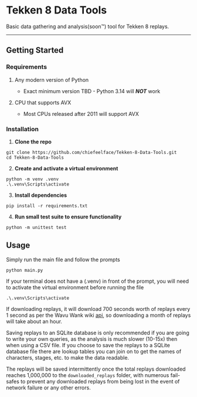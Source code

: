 # Tekken 8 Data Tools
Basic data gathering and analysis(soon™) tool for Tekken 8 replays.

---

## Getting Started

### Requirements
1. Any modern version of Python
    - Exact minimum version TBD - Python 3.14 will ***NOT*** work

2. CPU that supports AVX
    - Most CPUs released after 2011 will support AVX

### Installation

1. **Clone the repo**

```
git clone https://github.com/chiefeelface/Tekken-8-Data-Tools.git
cd Tekken-8-Data-Tools
```

2. **Create and activate a virtual environment**

```
python -m venv .venv
.\.venv\Scripts\activate
```

3. **Install dependencies**

```
pip install -r requirements.txt
```

4. **Run small test suite to ensure functionality**

```
python -m unittest test
```

## Usage
Simply run the main file and follow the prompts

```
python main.py
```

If your terminal does not have a (.venv) in front of the prompt, you will need to activate the virtual environment before running the file

```
.\.venv\Scripts\activate
```

If downloading replays, it will download 700 seconds worth of replays every 1 second as per the Wavu Wank wiki [api](https://wank.wavu.wiki/api), so downloading a month of replays will take about an hour.

Saving replays to an SQLite database is only recommended if you are going to write your own queries, as the analysis is much slower (10-15x) then when using a CSV file. If you choose to save the replays to a SQLite database file there are lookup tables you can join on to get the names of characters, stages, etc. to make the data readable.

The replays will be saved intermittently once the total replays downloaded reaches 1,000,000 to the `downloaded_replays` folder, with numerous fail-safes to prevent any downloaded replays from being lost in the event of network failure or any other errors.